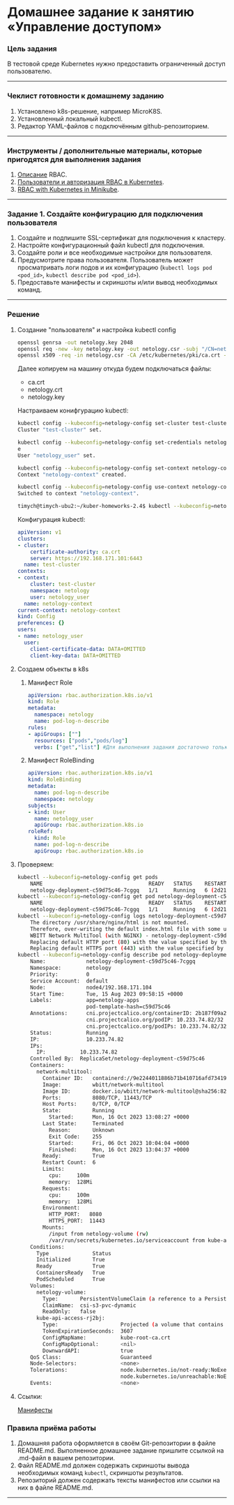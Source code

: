 # Домашнее задание к занятию «Управление доступом»

### Цель задания

В тестовой среде Kubernetes нужно предоставить ограниченный доступ пользователю.

------

### Чеклист готовности к домашнему заданию

1. Установлено k8s-решение, например MicroK8S.
2. Установленный локальный kubectl.
3. Редактор YAML-файлов с подключённым github-репозиторием.

------

### Инструменты / дополнительные материалы, которые пригодятся для выполнения задания

1. [Описание](https://kubernetes.io/docs/reference/access-authn-authz/rbac/) RBAC.
2. [Пользователи и авторизация RBAC в Kubernetes](https://habr.com/ru/company/flant/blog/470503/).
3. [RBAC with Kubernetes in Minikube](https://medium.com/@HoussemDellai/rbac-with-kubernetes-in-minikube-4deed658ea7b).

------

### Задание 1. Создайте конфигурацию для подключения пользователя

1. Создайте и подпишите SSL-сертификат для подключения к кластеру.
2. Настройте конфигурационный файл kubectl для подключения.
3. Создайте роли и все необходимые настройки для пользователя.
4. Предусмотрите права пользователя. Пользователь может просматривать логи подов и их конфигурацию (`kubectl logs pod <pod_id>`, `kubectl describe pod <pod_id>`).
5. Предоставьте манифесты и скриншоты и/или вывод необходимых команд.

------

### Решение


1. Создание "пользователя" и настройка kubectl config

    ```bash
    openssl genrsa -out netology.key 2048
    openssl req -new -key netology.key -out netology.csr -subj "/CN=netology_user/O=netology"
    openssl x509 -req -in netology.csr -CA /etc/kubernetes/pki/ca.crt -CAkey /etc/kubernetes/pki/ca.key -CAcreateserial -out netology.crt -days 365
    ```
    Далее копируем на машину откуда будем подключаться файлы:
   - ca.crt
   - netology.crt
   - netology.key

    Настраиваем конифгурацию kubectl:


    ```bash
    kubectl config --kubeconfig=netology-config set-cluster test-cluster --server=https://192.168.171.101:6443 --certificate-authority=ca.crt
    Cluster "test-cluster" set.

    kubectl config --kubeconfig=netology-config set-credentials netology_user --client-key=netology.key --client-certificate=netology.crt --embed-certs=tru
    e
    User "netology_user" set.

    kubectl config --kubeconfig=netology-config set-context netology-context --cluster=test-cluster --namespace=netology --user=netology_user
    Context "netology-context" created.

    kubectl config --kubeconfig=netology-config use-context netology-context
    Switched to context "netology-context".

    timych@timych-ubu2:~/kuber-homeworks-2.4$ kubectl --kubeconfig=netology-config config view
    ```
    Конфигурация kubectl:
    ```yml
    apiVersion: v1
    clusters:
    - cluster:
        certificate-authority: ca.crt
        server: https://192.168.171.101:6443
      name: test-cluster
    contexts:
    - context:
        cluster: test-cluster
        namespace: netology
        user: netology_user
      name: netology-context
    current-context: netology-context
    kind: Config
    preferences: {}
    users:
    - name: netology_user
      user:
        client-certificate-data: DATA+OMITTED
        client-key-data: DATA+OMITTED
    ```
1. Создаем объекты в k8s
   1. Манифест Role
       ```yml
       apiVersion: rbac.authorization.k8s.io/v1
       kind: Role
       metadata:
         namespace: netology
         name: pod-log-n-describe
       rules:
       - apiGroups: [""]
         resources: ["pods","pods/log"]
         verbs: ["get","list"] #Для выполнения задания достаточно только get, добавил list для возможности получения списка подов
        ```
   2. Манифест RoleBinding
       ```yml
       apiVersion: rbac.authorization.k8s.io/v1
       kind: RoleBinding
       metadata:
         name: pod-log-n-describe
         namespace: netology
       subjects:
       - kind: User
         name: netology_user
         apiGroup: rbac.authorization.k8s.io
       roleRef:
         kind: Role
         name: pod-log-n-describe
         apiGroup: rbac.authorization.k8s.io
       ```
       </details>

1. Проверяем:
    ```bash
    kubectl --kubeconfig=netology-config get pods
        NAME                                  READY   STATUS    RESTARTS        AGE
        netology-deployment-c59d75c46-7cggq   1/1     Running   6 (2d21h ago)   65d
    kubectl --kubeconfig=netology-config get pod netology-deployment-c59d75c46-7cggq
        NAME                                  READY   STATUS    RESTARTS        AGE
        netology-deployment-c59d75c46-7cggq   1/1     Running   6 (2d21h ago)   65d
    kubectl --kubeconfig=netology-config logs netology-deployment-c59d75c46-7cggq
        The directory /usr/share/nginx/html is not mounted.
        Therefore, over-writing the default index.html file with some useful information:
        WBITT Network MultiTool (with NGINX) - netology-deployment-c59d75c46-7cggq - 10.233.74.82 - HTTP: 8080 , HTTPS: 11443 . (Formerly praqma/network-multitool)
        Replacing default HTTP port (80) with the value specified by the user - (HTTP_PORT: 8080).
        Replacing default HTTPS port (443) with the value specified by the user - (HTTPS_PORT: 11443).
    kubectl --kubeconfig=netology-config describe pod netology-deployment-c59d75c46-7cggq
        Name:             netology-deployment-c59d75c46-7cggq
        Namespace:        netology
        Priority:         0
        Service Account:  default
        Node:             node4/192.168.171.104
        Start Time:       Tue, 15 Aug 2023 09:58:15 +0000
        Labels:           app=netology-apps
                          pod-template-hash=c59d75c46
        Annotations:      cni.projectcalico.org/containerID: 2b187f09a234761b9515aea51a92a0e215d43054e82fa53f7097f035d273f211
                          cni.projectcalico.org/podIP: 10.233.74.82/32
                          cni.projectcalico.org/podIPs: 10.233.74.82/32
        Status:           Running
        IP:               10.233.74.82
        IPs:
          IP:           10.233.74.82
        Controlled By:  ReplicaSet/netology-deployment-c59d75c46
        Containers:
          network-multitool:
            Container ID:   containerd://9e2244011886b71b410716afd7341949d404923707d3336b48b2d79e31cb0722
            Image:          wbitt/network-multitool
            Image ID:       docker.io/wbitt/network-multitool@sha256:82a5ea955024390d6b438ce22ccc75c98b481bf00e57c13e9a9cc1458eb92652
            Ports:          8080/TCP, 11443/TCP
            Host Ports:     0/TCP, 0/TCP
            State:          Running
              Started:      Mon, 16 Oct 2023 13:08:27 +0000
            Last State:     Terminated
              Reason:       Unknown
              Exit Code:    255
              Started:      Fri, 06 Oct 2023 10:04:04 +0000
              Finished:     Mon, 16 Oct 2023 13:04:37 +0000
            Ready:          True
            Restart Count:  6
            Limits:
              cpu:     100m
              memory:  128Mi
            Requests:
              cpu:     100m
              memory:  128Mi
            Environment:
              HTTP_PORT:   8080
              HTTPS_PORT:  11443
            Mounts:
              /input from netology-volume (rw)
              /var/run/secrets/kubernetes.io/serviceaccount from kube-api-access-rj2bj (ro)
        Conditions:
          Type              Status
          Initialized       True
          Ready             True
          ContainersReady   True
          PodScheduled      True
        Volumes:
          netology-volume:
            Type:       PersistentVolumeClaim (a reference to a PersistentVolumeClaim in the same namespace)
            ClaimName:  csi-s3-pvc-dynamic
            ReadOnly:   false
          kube-api-access-rj2bj:
            Type:                    Projected (a volume that contains injected data from multiple sources)
            TokenExpirationSeconds:  3607
            ConfigMapName:           kube-root-ca.crt
            ConfigMapOptional:       <nil>
            DownwardAPI:             true
        QoS Class:                   Guaranteed
        Node-Selectors:              <none>
        Tolerations:                 node.kubernetes.io/not-ready:NoExecute op=Exists for 300s
                                     node.kubernetes.io/unreachable:NoExecute op=Exists for 300s
        Events:                      <none>


    ```

1. Ссылки:

    [Манифесты](https://github.com/Timych84/devops-netology/blob/main/kuber-homeworks-2.4/manifest/)





### Правила приёма работы

1. Домашняя работа оформляется в своём Git-репозитории в файле README.md. Выполненное домашнее задание пришлите ссылкой на .md-файл в вашем репозитории.
2. Файл README.md должен содержать скриншоты вывода необходимых команд `kubectl`, скриншоты результатов.
3. Репозиторий должен содержать тексты манифестов или ссылки на них в файле README.md.

------
